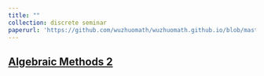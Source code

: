 ```yaml
---
title: ""
collection: discrete seminar
paperurl: 'https://github.com/wuzhuomath/wuzhuomath.github.io/blob/master/files/AlgebraicMethods2.pdf'
---
```


[Algebraic Methods 2](https://wuzhuomath.github.io/files/AlgebraicMethods2.pdf)
---
